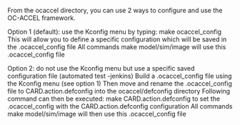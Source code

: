 From the ocaccel directory, you can use 2 ways to configure and use the OC-ACCEL framework.

Option 1 (default): use the Kconfig menu by typing: make ocaccel_config
 This will allow you to define a specific configuration which will be saved in the .ocaccel_config file
 All commands make model/sim/image will use this .ocaccel_config file

Option 2: do not use the Kconfig menu but use a specific saved configuration file (automated test -jenkins)
 Build a .ocaccel_config file using the Kconfig menu  (see option 1)
 Then move and rename the .ocaccel_config file to CARD.action.defconfig into the ocaccel/defconfig directory
 Following command can then be executed:
   make CARD.action.defconfig to set the .ocaccel_config with the CARD.action.defconfig configuration
 All commands make model/sim/image will then use this .ocaccel_config file
   
